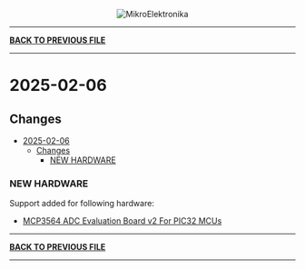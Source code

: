 <p align="center">
  <img src="http://www.mikroe.com/img/designs/beta/logo_small.png?raw=true" alt="MikroElektronika"/>
</p>

---

**[BACK TO PREVIOUS FILE](../changelog.md)**

---

# 2025-02-06

## Changes

- [2025-02-06](#2025-02-06)
  - [Changes](#changes)
    - [NEW HARDWARE](#new-hardware)

### NEW HARDWARE

Support added for following hardware:

+ [MCP3564 ADC Evaluation Board v2 For PIC32 MCUs](https://mplab-discover.microchip.com/v2/item/com.microchip.portal.evalboard/com.microchip.subcategories.modules-and-peripherals.analog.adc-modules.adc/mcu08.adm01097/1.0.0?view=about)

---

**[BACK TO PREVIOUS FILE](../changelog.md)**

---
